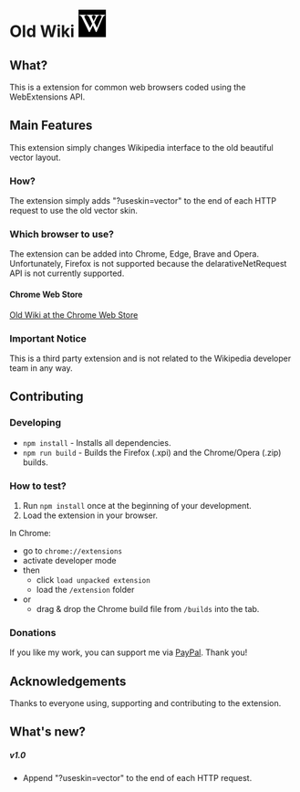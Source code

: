 # Old Wiki ![Logo](./extension/icons/logo_48.png) 

## What?
This is a extension for common web browsers coded using the WebExtensions API.

## Main Features
This extension simply changes Wikipedia interface to the old beautiful vector layout.

### How?
The extension simply adds "?useskin=vector" to the end of each HTTP request to use the old vector skin.

### Which browser to use?
The extension can be added into Chrome, Edge, Brave and Opera. Unfortunately, Firefox is not supported because the delarativeNetRequest API is not currently supported.

#### Chrome Web Store
[Old Wiki at the Chrome Web Store](https://chrome.google.com/webstore/detail/old-wiki/cphagceemhgokfclmbnkpfkmchbfnclb)

<!-- #### Firefox Add-ons (AMO)
[Old Wiki at AMO]() -->

### Important Notice
This is a third party extension and is not related to the Wikipedia developer team in any way.

## Contributing

### Developing
- `npm install` - Installs all dependencies.
- `npm run build` - Builds the Firefox (.xpi) and the Chrome/Opera (.zip) builds.

### How to test?
1. Run `npm install` once at the beginning of your development.
2. Load the extension in your browser.

In Chrome: 
- go to `chrome://extensions`
- activate developer mode 
- then
    - click `load unpacked extension` 
    - load the `/extension` folder 
- or
    - drag & drop the Chrome build file from `/builds` into the tab.

<!--
In Firefox:
- go to `about:debugging`
- then
    - load `extension/manifest.json`
- or
    - load the Firefox build file from `/builds`.
-->

### Donations
If you like my work, you can support me via [PayPal](https://www.paypal.me/ChristianZei/5). Thank you!

## Acknowledgements
Thanks to everyone using, supporting and contributing to the extension.

## What's new?

##### v1.0
- Append "?useskin=vector" to the end of each HTTP request.
